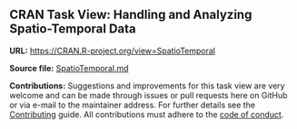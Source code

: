 ## CRAN Task View: Handling and Analyzing Spatio-Temporal Data

**URL:** <https://CRAN.R-project.org/view=SpatioTemporal>

**Source file:** [SpatioTemporal.md](SpatioTemporal.md)

**Contributions:** Suggestions and improvements for this task view are very
welcome and can be made through issues or pull requests here on GitHub or
via e-mail to the maintainer address. For further details see the
[Contributing](https://github.com/cran-task-views/ctv/blob/main/Contributing.md)
guide. All contributions must adhere to the
[code of conduct](https://github.com/cran-task-views/ctv/blob/main/CodeOfConduct.md).
